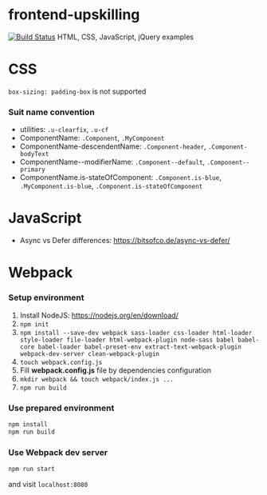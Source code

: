 # frontend-upskilling
[![Build Status](https://travis-ci.org/dgrochowski/frontend-upskilling.svg?branch=master)](https://travis-ci.org/dgrochowski/frontend-upskilling)
HTML, CSS, JavaScript, jQuery examples

# CSS
`box-sizing: padding-box` is not supported

### Suit name convention
- utilities: `.u-clearfix`, `.u-cf`
- ComponentName: `.Component`, `.MyComponent`
- ComponentName-descendentName: `.Component-header`, `.Component-bodyText`
- ComponentName--modifierName: `.Component--default`, `.Component--primary`
- ComponentName.is-stateOfComponent: `.Component.is-blue`, `.MyComponent.is-blue`, `.Component.is-stateOfComponent`

# JavaScript
- Async vs Defer differences: https://bitsofco.de/async-vs-defer/

# Webpack

### Setup environment
1. Install NodeJS: https://nodejs.org/en/download/
2. `npm init`
3. `npm install --save-dev webpack sass-loader css-loader html-loader style-loader file-loader html-webpack-plugin node-sass babel babel-core babel-loader babel-preset-env extract-text-webpack-plugin webpack-dev-server clean-webpack-plugin`
4. `touch webpack.config.js`
5. Fill **webpack.config.js** file by dependencies configuration
6. `mkdir webpack && touch webpack/index.js ...`
7. `npm run build`

### Use prepared environment
```bash
npm install
npm run build
```

### Use Webpack dev server
```bash
npm run start
```

and visit `localhost:8080`

